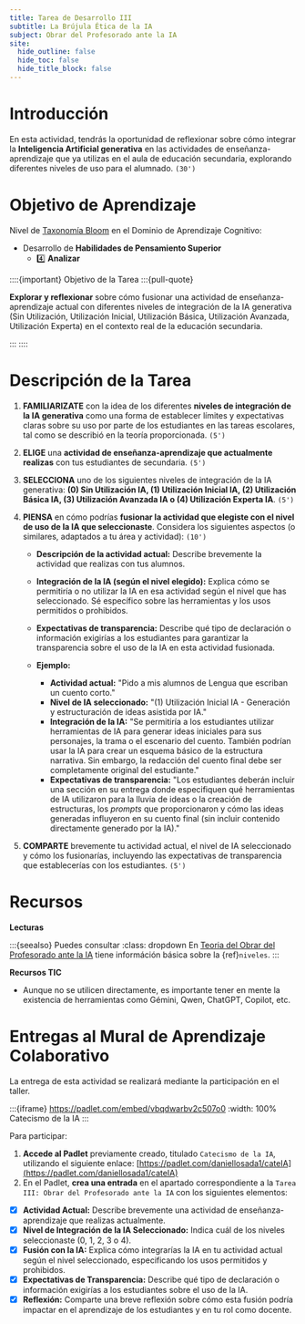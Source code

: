 ```yaml
---
title: Tarea de Desarrollo III
subtitle: La Brújula Ética de la IA
subject: Obrar del Profesorado ante la IA
site:
  hide_outline: false
  hide_toc: false
  hide_title_block: false
---
```


# Introducción

En esta actividad, tendrás la oportunidad de reflexionar sobre cómo integrar la **Inteligencia Artificial generativa** en las actividades de enseñanza-aprendizaje que ya utilizas en el aula de educación secundaria, explorando diferentes niveles de uso para el alumnado. `(30')`

# Objetivo de Aprendizaje

Nivel de [Taxonomía Bloom](https://www.theflippedclassroom.es/wp-content/uploads/2015/01/bloom.001.jpg) en el Dominio de Aprendizaje Cognitivo:

* Desarrollo de **Habilidades de Pensamiento Superior**
    * 4️⃣ **Analizar**

::::{important} Objetivo de la Tarea
:::{pull-quote}

**Explorar y reflexionar** sobre cómo fusionar una actividad de enseñanza-aprendizaje actual con diferentes niveles de integración de la IA generativa (Sin Utilización, Utilización Inicial, Utilización Básica, Utilización Avanzada, Utilización Experta) en el contexto real de la educación secundaria.

:::
::::

# Descripción de la Tarea

1.  **FAMILIARIZATE** con la idea de los diferentes **niveles de integración de la IA generativa** como una forma de establecer límites y expectativas claras sobre su uso por parte de los estudiantes en las tareas escolares, tal como se describió en la teoría proporcionada. `(5')`

2. **ELIGE** una **actividad de enseñanza-aprendizaje que actualmente realizas** con tus estudiantes de secundaria. `(5')`

3. **SELECCIONA** uno de los siguientes niveles de integración de la IA generativa: **(0) Sin Utilización IA, (1) Utilización Inicial IA, (2) Utilización Básica IA, (3) Utilización Avanzada IA o (4) Utilización Experta IA**. `(5')`

4. **PIENSA** en cómo podrías **fusionar la actividad que elegiste con el nivel de uso de la IA que seleccionaste**. Considera los siguientes aspectos (o similares, adaptados a tu área y actividad): `(10')`

    * **Descripción de la actividad actual:** Describe brevemente la actividad que realizas con tus alumnos.
    * **Integración de la IA (según el nivel elegido):** Explica cómo se permitiría o no utilizar la IA en esa actividad según el nivel que has seleccionado. Sé específico sobre las herramientas y los usos permitidos o prohibidos.
    * **Expectativas de transparencia:** Describe qué tipo de declaración o información exigirías a los estudiantes para garantizar la transparencia sobre el uso de la IA en esta actividad fusionada.

    * **Ejemplo:**
        * **Actividad actual:** "Pido a mis alumnos de Lengua que escriban un cuento corto."
        * **Nivel de IA seleccionado:** "(1) Utilización Inicial IA - Generación y estructuración de ideas asistida por IA."
        * **Integración de la IA:** "Se permitiría a los estudiantes utilizar herramientas de IA para generar ideas iniciales para sus personajes, la trama o el escenario del cuento. También podrían usar la IA para crear un esquema básico de la estructura narrativa. Sin embargo, la redacción del cuento final debe ser completamente original del estudiante."
        * **Expectativas de transparencia:** "Los estudiantes deberán incluir una sección en su entrega donde especifiquen qué herramientas de IA utilizaron para la lluvia de ideas o la creación de estructuras, los *prompts* que proporcionaron y cómo las ideas generadas influyeron en su cuento final (sin incluir contenido directamente generado por la IA)."

5.  **COMPARTE** brevemente tu actividad actual, el nivel de IA seleccionado y cómo los fusionarías, incluyendo las expectativas de transparencia que establecerías con los estudiantes. `(5')`

# Recursos

**Lecturas**

:::{seealso} Puedes consultar
:class: dropdown
En [Teoria del Obrar del Profesorado ante la IA](2C0resp.md) tiene információn básica sobre la {ref}`niveles`.
:::

**Recursos TIC**

* Aunque no se utilicen directamente, es importante tener en mente la existencia de herramientas como Gémini, Qwen, ChatGPT, Copilot, etc.

# Entregas al Mural de Aprendizaje Colaborativo

La entrega de esta actividad se realizará mediante la participación en el taller.

:::{iframe} https://padlet.com/embed/vbqdwarbv2c507o0
:width: 100%
Catecismo de la IA
:::

Para participar:

1. **Accede al Padlet** previamente creado, titulado `Catecismo de la IA`, utilizando el siguiente enlace: [https://padlet.com/daniellosada1/cateIA](https://padlet.com/daniellosada1/cateIA)
2. En el Padlet, **crea una entrada** en el apartado correspondiente a la `Tarea III: Obrar del Profesorado ante la IA` con los siguientes elementos:

- [x]  **Actividad Actual:** Describe brevemente una actividad de enseñanza-aprendizaje que realizas actualmente.
- [x]  **Nivel de Integración de la IA Seleccionado:** Indica cuál de los niveles seleccionaste (0, 1, 2, 3 o 4).
- [x]  **Fusión con la IA:** Explica cómo integrarías la IA en tu actividad actual según el nivel seleccionado, especificando los usos permitidos y prohibidos.
- [x]  **Expectativas de Transparencia:** Describe qué tipo de declaración o información exigirías a los estudiantes sobre el uso de la IA.
- [x]  **Reflexión:** Comparte una breve reflexión sobre cómo esta fusión podría impactar en el aprendizaje de los estudiantes y en tu rol como docente.
